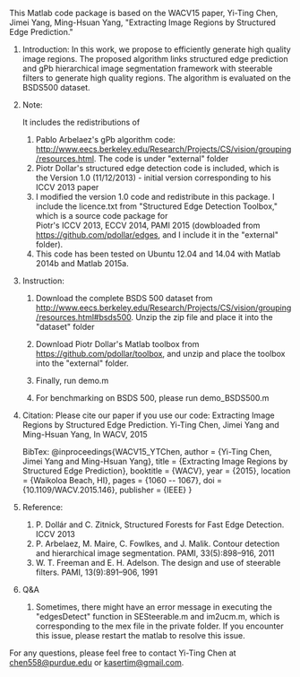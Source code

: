 This Matlab code package is based on the WACV15 paper,
Yi-Ting Chen, Jimei Yang, Ming-Hsuan Yang, "Extracting Image Regions by Structured Edge Prediction."

1. Introduction:
    In this work, we propose to efficiently generate high quality image regions. The proposed algorithm links structured edge prediction and 
    gPb hierarchical image segmentation framework with steerable filters to generate high quality regions. The algorithm is evaluated on the BSDS500 dataset.


2. Note:
 
    It includes the redistributions of 
    
    1) Pablo Arbelaez's gPb algorithm code: http://www.eecs.berkeley.edu/Research/Projects/CS/vision/grouping/resources.html. The code is under "external" folder
    2) Piotr Dollar's structured edge detection code is included, which is the Version 1.0 (11/12/2013) - initial version corresponding to his ICCV 2013 paper
    3) I modified the version 1.0 code and redistribute in this package. I include the licence.txt from "Structured Edge Detection Toolbox," which is a source code package for   
       Piotr's ICCV 2013, ECCV 2014, PAMI 2015 (dowbloaded from https://github.com/pdollar/edges, and I include it in the "external" folder). 
    4) This code has been tested on Ubuntu 12.04 and 14.04 with Matlab 2014b and Matlab 2015a.


3. Instruction:
    1) Download the complete BSDS 500 dataset from http://www.eecs.berkeley.edu/Research/Projects/CS/vision/grouping/resources.html#bsds500. Unzip the zip file 
       and place it into the "dataset" folder

    2) Download Piotr Dollar's Matlab toolbox from https://github.com/pdollar/toolbox, and unzip and place the toolbox into the "external" folder.

    3) Finally, run demo.m

    4) For benchmarking on BSDS 500, please run demo_BSDS500.m


4. Citation:
    Please cite our paper if you use our code:
    Extracting Image Regions by Structured Edge Prediction.
    Yi-Ting Chen, Jimei Yang and Ming-Hsuan Yang, In WACV, 2015

    BibTex:
    @inproceedings{WACV15_YTChen,
     author = {Yi-Ting Chen, Jimei Yang and Ming-Hsuan Yang},
     title = {Extracting Image Regions by Structured Edge Prediction},
     booktitle = {WACV},
     year = {2015},
     location = {Waikoloa Beach, HI},
     pages = {1060 -- 1067},
     doi = {10.1109/WACV.2015.146},
     publisher = {IEEE}
    } 
 

5. Reference:
    1. P. Dollár and C. Zitnick, Structured Forests for Fast Edge Detection. ICCV 2013
    2. P. Arbelaez, M. Maire, C. Fowlkes, and J. Malik. Contour detection and hierarchical image segmentation. PAMI, 33(5):898–916, 2011
    3. W. T. Freeman and E. H. Adelson. The design and use of steerable filters. PAMI, 13(9):891–906, 1991

6. Q&A
    1. Sometimes, there might have an error message in executing the "edgesDetect" function in SESteerable.m and im2ucm.m, which is
       corresponding to the mex file in the private folder. If you encounter this issue, please restart the matlab to resolve this
       issue.

For any questions, please feel free to contact Yi-Ting Chen at chen558@purdue.edu or kasertim@gmail.com.
